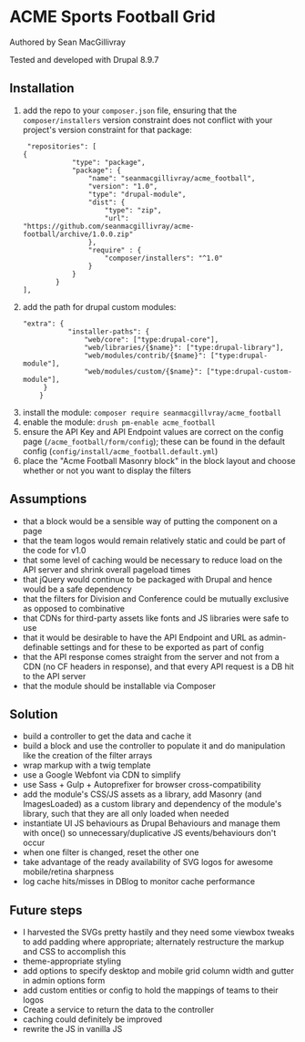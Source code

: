 # ACME Sports Football Grid
Authored by Sean MacGillivray

Tested and developed with Drupal 8.9.7

## Installation
1. add the repo to your `composer.json` file, ensuring that the `composer/installers` version constraint does not conflict with your project's version constraint for that package:
    ```
     "repositories": [
    {
                "type": "package",
                "package": {
                    "name": "seanmacgillivray/acme_football",
                    "version": "1.0",
                    "type": "drupal-module",
                    "dist": {
                        "type": "zip",
                        "url": "https://github.com/seanmacgillivray/acme-football/archive/1.0.0.zip"
                    },
                    "require" : {
                        "composer/installers": "^1.0"
                    }
                }
            }
    ],
    ```
2. add the path for drupal custom modules: 
    ```
    "extra": {
               "installer-paths": {
                   "web/core": ["type:drupal-core"],
                   "web/libraries/{$name}": ["type:drupal-library"],
                   "web/modules/contrib/{$name}": ["type:drupal-module"],
                   "web/modules/custom/{$name}": ["type:drupal-custom-module"],
         }
        }
    ```
2. install the module: `composer require seanmacgillvray/acme_football`
3. enable the module: `drush pm-enable acme_football`
4. ensure the API Key and API Endpoint values are correct on the config page (`/acme_football/form/config`); these can be found in the default config (`config/install/acme_football.default.yml`)
3. place the "Acme Football Masonry block" in the block layout and choose whether or not you want to display the filters

## Assumptions
* that a block would be a sensible way of putting the component on a page
* that the team logos would remain relatively static and could be part of the code for v1.0
* that some level of caching would be necessary to reduce load on the API server and shrink overall pageload times
* that jQuery would continue to be packaged with Drupal and hence would be a safe dependency
* that the filters for Division and Conference could be mutually exclusive as opposed to combinative
* that CDNs for third-party assets like fonts and JS libraries were safe to use
* that it would be desirable to have the API Endpoint and URL as admin-definable settings and for these to be exported as part of config
* that the API response comes straight from the server and not from a CDN (no CF headers in response), and that every API request is a DB hit to the API server
* that the module should be installable via Composer

## Solution
* build a controller to get the data and cache it
* build a block and use the controller to populate it and do manipulation like the creation of the filter arrays
* wrap markup with a twig template
* use a Google Webfont via CDN to simplify 
* use Sass + Gulp + Autoprefixer for browser cross-compatibility
* add the module's CSS/JS assets as a library, add Masonry (and ImagesLoaded) as a custom library and dependency of the module's library, such that they are all only loaded when needed
* instantiate UI JS behaviours as Drupal Behaviours and manage them with once() so unnecessary/duplicative JS events/behaviours don't occur
* when one filter is changed, reset the other one
* take advantage of the ready availability of SVG logos for awesome mobile/retina sharpness
* log cache hits/misses in DBlog to monitor cache performance

## Future steps
* I harvested the SVGs pretty hastily and they need some viewbox tweaks to add padding where appropriate; alternately restructure the markup and CSS to accomplish this
* theme-appropriate styling
* add options to specify desktop and mobile grid column width and gutter in admin options form
* add custom entities or config to hold the mappings of teams to their logos
* Create a service to return the data to the controller
* caching could definitely be improved
* rewrite the JS in vanilla JS
